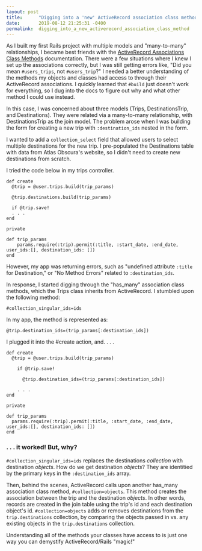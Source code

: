 ```yaml
---
layout: post
title:      "Digging into a 'new' ActiveRecord association class method"
date:       2019-08-12 21:25:31 -0400
permalink:  digging_into_a_new_activerecord_association_class_method
---
```



As I built my first Rails project with multiple models and "many-to-many" relationships, I became best friends with the [ActiveRecord Associations Class Methods](https://api.rubyonrails.org/classes/ActiveRecord/Associations/ClassMethods.html#method-i-has_many) documentation. There were a few situations where I knew I set up the associations correctly, but I was still getting errors like, "Did you mean `#users_trips`, not `#users_trip`?" I needed a better understanding of the methods my objects and classes had access to through their ActiveRecord associations. I quickly learned that `#build` just doesn't work for everything, so I dug into the docs to figure out why and what other method I could use instead.

In this case, I was concerned about three models (Trips, DestinationsTrip, and Destinations). They were related via a many-to-many relationship, with DestinationsTrip as the join model. The problem arose when I was building the form for creating a new trip with `:destination_ids` nested in the form.

I wanted to add a `collection_select` field that allowed users to select multiple destinations for the new trip. I pre-populated the Destinations table with data from Atlas Obscura's website, so I didn't need to create new destinations from scratch.

I tried the code below in my trips controller.

```
def create
  @trip = @user.trips.build(trip_params)
	
  @trip.destinations.build(trip_params)
	
  if @trip.save!
  . . .
end

private

def trip_params
    params.require(:trip).permit(:title, :start_date, :end_date, user_ids:[], destination_ids: [])
end
```

However, my app was returning errors, such as "undefined attribute `:title` for Destination," or "No Method Errors" related to `:destination_ids`.

In response, I started digging through the "has_many" association class methods, which the Trips class inherits from ActiveRecord. I stumbled upon the following method:

`#collection_singular_ids=ids`

In my app, the method is represented as:

`@trip.destination_ids=(trip_params[:destination_ids])`

I plugged it into the #create action, and. . . .

```
def create
  @trip = @user.trips.build(trip_params)
	
	if @trip.save!
	
	  @trip.destination_ids=(trip_params[:destination_ids])
	
	. . .
end

private

def trip_params
  params.require(:trip).permit(:title, :start_date, :end_date, user_ids:[], destination_ids: [])
end
```


### . . . it worked! But, why?

`#collection_singular_ids=ids` replaces the destinations *collection* with destination *objects*. How do we get destination *objects*? They are identitied by the primary keys in the `:destination_ids` array.

Then, behind the scenes, ActiveRecord calls upon another has_many association class method, `#collection=objects`. This method creates the association between the trip and the destination *objects*. In other words, records are created in the join table using the trip's id and each destination object's id. `#collection=objects` adds or removes destinations from the `trip.destinations` collection, by comparing the objects passed in vs. any existing objects in the `trip.destinations` collection.

Understanding all of the methods your classes have access to is just one way you can demystify ActiveRecord/Rails "magic!"
